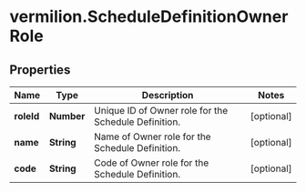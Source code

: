 # vermilion.ScheduleDefinitionOwnerRole

## Properties

Name | Type | Description | Notes
------------ | ------------- | ------------- | -------------
**roleId** | **Number** | Unique ID of Owner role for the Schedule Definition. | [optional] 
**name** | **String** | Name of Owner role for the Schedule Definition. | [optional] 
**code** | **String** | Code of Owner role for the Schedule Definition. | [optional] 


